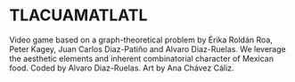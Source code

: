 # TLACUAMATLATL
Video game based on a graph-theoretical problem by Érika Roldán Roa, Peter Kagey, Juan Carlos Diaz-Patiño and Alvaro Diaz-Ruelas. We leverage the aesthetic elements and inherent combinatorial character of Mexican food. Coded by Alvaro Diaz-Ruelas. Art by Ana Chávez Cáliz.
